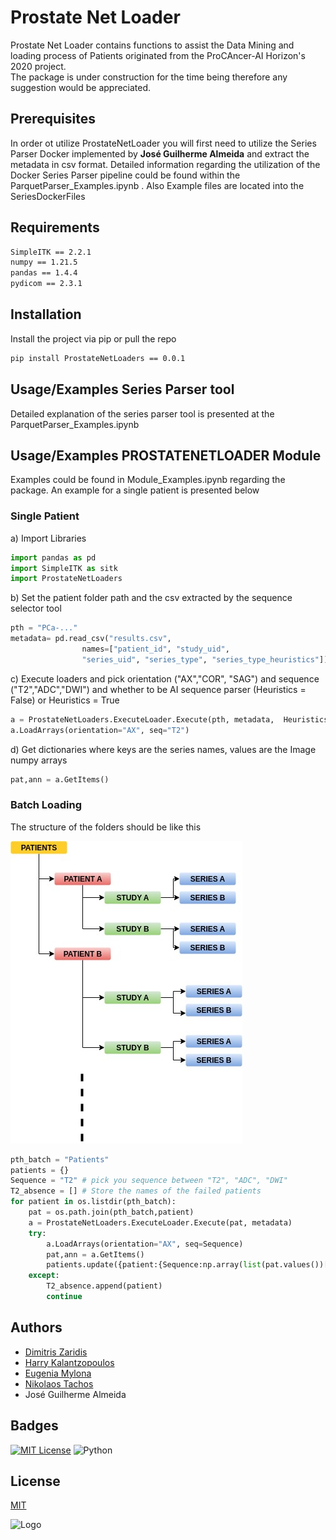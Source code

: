 
# Prostate Net Loader

Prostate Net Loader contains functions to assist the Data Mining and loading process of Patients originated from the ProCAncer-AI Horizon's 2020 project.  
The package is under construction for the time being therefore any suggestion would be appreciated.

## Prerequisites

In order ot utilize ProstateNetLoader you will first need to utilize the Series Parser Docker implemented by **José Guilherme Almeida** and extract the metadata in csv format. Detailed information regarding the utilization of the Docker Series Parser pipeline could be found within the ParquetParser_Examples.ipynb . Also Example files are located into the SeriesDockerFiles

## Requirements
```bash
SimpleITK == 2.2.1
numpy == 1.21.5
pandas == 1.4.4
pydicom == 2.3.1
```

## Installation

Install the project via pip or pull the repo

```bash
pip install ProstateNetLoaders == 0.0.1
```
    
## Usage/Examples Series Parser tool
Detailed explanation of the series parser tool is presented at the ParquetParser_Examples.ipynb
## Usage/Examples PROSTATENETLOADER Module

Examples could be found in Module_Examples.ipynb regarding the package. An example for a single patient is presented below

### Single Patient
a) Import Libraries
```python
import pandas as pd
import SimpleITK as sitk
import ProstateNetLoaders
```
b) Set the patient folder path and the csv extracted by the sequence selector tool
```python
pth = "PCa-..."
metadata= pd.read_csv("results.csv", 
                names=["patient_id", "study_uid", 
                "series_uid", "series_type", "series_type_heuristics"])
```
c) Execute loaders and pick orientation ("AX","COR", "SAG") and sequence ("T2","ADC","DWI") and whether to be AI sequence parser (Heuristics = False) or Heuristics = True
```python
a = ProstateNetLoaders.ExecuteLoader.Execute(pth, metadata,  Heuristics = True) 
a.LoadArrays(orientation="AX", seq="T2")
```
d) Get dictionaries where keys are the series names, values are the Image numpy arrays
```python
pat,ann = a.GetItems() 
```

### Batch Loading 

The structure of the folders should be like this 


![image](Images/dIR.jpg)

```python
pth_batch = "Patients"
patients = {}
Sequence = "T2" # pick you sequence between "T2", "ADC", "DWI"
T2_absence = [] # Store the names of the failed patients
for patient in os.listdir(pth_batch):
    pat = os.path.join(pth_batch,patient)
    a = ProstateNetLoaders.ExecuteLoader.Execute(pat, metadata)
    try:
        a.LoadArrays(orientation="AX", seq=Sequence)
        pat,ann = a.GetItems()
        patients.update({patient:{Sequence:np.array(list(pat.values())[0]),"Lesion": np.array(list(ann.values())[0])}})
    except: 
        T2_absence.append(patient)
        continue
```
## Authors

- [Dimitris Zaridis](dimzaridis@gmail.com)
- [Harry Kalantzopoulos](xkalantzopoulos@gmail.com)
- [Eugenia Mylona](mylona.eugenia@gmail.com)
- [Nikolaos Tachos](ntachos@gmail.com)
- José Guilherme Almeida


## Badges


[![MIT License](https://img.shields.io/badge/License-MIT-green.svg)](https://choosealicense.com/licenses/mit/)
![Python](https://img.shields.io/badge/Python-3.6-green)


## License

[MIT](https://choosealicense.com/licenses/mit/)


![Logo](https://www.procancer-i.eu/wp-content/uploads/2020/07/logo.png)

